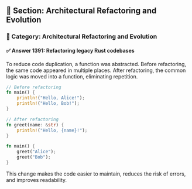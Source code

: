 ## 📘 Section: Architectural Refactoring and Evolution  
### 🔹 Category: Architectural Refactoring and Evolution  
#### ✅ Answer 1391: Refactoring legacy Rust codebases

To reduce code duplication, a function was abstracted. Before refactoring, the same code appeared in multiple places. After refactoring, the common logic was moved into a function, eliminating repetition.

```rust
// Before refactoring
fn main() {
    println!("Hello, Alice!");
    println!("Hello, Bob!");
}

// After refactoring
fn greet(name: &str) {
    println!("Hello, {name}!");
}

fn main() {
    greet("Alice");
    greet("Bob");
}
```

This change makes the code easier to maintain, reduces the risk of errors, and improves readability.
